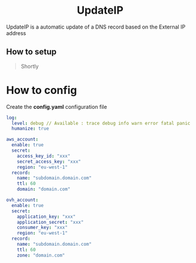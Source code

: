 <center><h1>UpdateIP</h1></center>

UpdateIP is a automatic update of a DNS record based on the External IP address

## How to setup

> Shortly

# How to config

Create the **config.yaml** configuration file

```yaml
log:
  level: debug // Available : trace debug info warn error fatal panic
  humanize: true

aws_account:
  enable: true
  secret:
    access_key_id: "xxx"
    secret_access_key: "xxx"
    region: "eu-west-1"
  record:
    name: "subdomain.domain.com"
    ttl: 60
    domain: "domain.com"

ovh_account:
  enable: true
  secret:
    application_key: "xxx"
    application_secret: "xxx"
    consumer_key: "xxx"
    region: "eu-west-1"
  record:
    name: "subdomain.domain.com"
    ttl: 60
    zone: "domain.com"
```


		